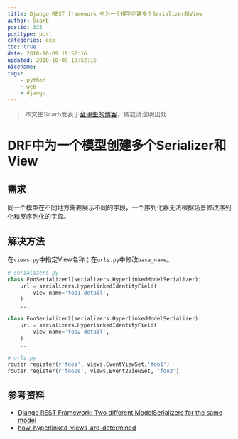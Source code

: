 ```yaml
---
title: Django REST framework 中为一个模型创建多个Serializer和View
author: Scarb
postid: 335
posttype: post
categories: exp
toc: true
date: 2018-10-09 19:52:16
updated: 2018-10-09 19:52:16
nicename:
tags:
    - python
    - web
    - django
---
```


>本文由Scarb发表于[金甲虫的博客](http://47.106.131.90/blog)，转载请注明出处

# DRF中为一个模型创建多个Serializer和View

## 需求

同一个模型在不同地方需要展示不同的字段，一个序列化器无法根据场景修改序列化和反序列化的字段。

## 解决方法

在`views.py`中指定View名称；在`urls.py`中修改`base_name`。

```python
# serializers.py
class FooSerializer1(serializers.HyperlinkedModelSerializer):
    url = serializers.HyperlinkedIdentityField(
        view_name='foo1-detail',
    )
    ...

class FooSerializer2(serializers.HyperlinkedModelSerializer):
    url = serializers.HyperlinkedIdentityField(
        view_name='foo2-detail',
    )
    ...
```

```python
# urls.py
router.register(r'foos', views.EventViewSet,'foo1')
router.register(r'foo2s', views.Event2ViewSet, 'foo2')
```

## 参考资料

- [Django REST Framework: Two different ModelSerializers for the same model](https://stackoverflow.com/questions/24351287/django-rest-framework-two-different-modelserializers-for-the-same-model)
- [how-hyperlinked-views-are-determined](https://www.django-rest-framework.org/api-guide/serializers/#how-hyperlinked-views-are-determined)